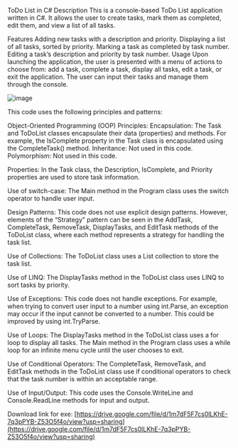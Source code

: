 ToDo List in C#
Description
This is a console-based ToDo List application written in C#. It allows the user to create tasks, mark them as completed, edit them, and view a list of all tasks.

Features
Adding new tasks with a description and priority.
Displaying a list of all tasks, sorted by priority.
Marking a task as completed by task number.
Editing a task’s description and priority by task number.
Usage
Upon launching the application, the user is presented with a menu of actions to choose from: add a task, complete a task, display all tasks, edit a task, or exit the application. The user can input their tasks and manage them through the console.


![image](https://github.com/alexeykrymov/ToDo-List-in-C-/assets/55350467/e037d06d-341c-4628-9433-f5436521c0f3)


This code uses the following principles and patterns:

Object-Oriented Programming (OOP) Principles:
Encapsulation: The Task and ToDoList classes encapsulate their data (properties) and methods. For example, the IsComplete property in the Task class is encapsulated using the CompleteTask() method.
Inheritance: Not used in this code.
Polymorphism: Not used in this code.

Properties: In the Task class, the Description, IsComplete, and Priority properties are used to store task information.

Use of switch-case: The Main method in the Program class uses the switch operator to handle user input.

Design Patterns: This code does not use explicit design patterns. However, elements of the “Strategy” pattern can be seen in the AddTask, CompleteTask, RemoveTask, DisplayTasks, and EditTask methods of the ToDoList class, where each method represents a strategy for handling the task list.

Use of Collections: The ToDoList class uses a List<Task> collection to store the task list.

Use of LINQ: The DisplayTasks method in the ToDoList class uses LINQ to sort tasks by priority.

Use of Exceptions: This code does not handle exceptions. For example, when trying to convert user input to a number using int.Parse, an exception may occur if the input cannot be converted to a number. This could be improved by using int.TryParse.

Use of Loops: The DisplayTasks method in the ToDoList class uses a for loop to display all tasks. The Main method in the Program class uses a while loop for an infinite menu cycle until the user chooses to exit.

Use of Conditional Operators: The CompleteTask, RemoveTask, and EditTask methods in the ToDoList class use if conditional operators to check that the task number is within an acceptable range.

Use of Input/Output: This code uses the Console.WriteLine and Console.ReadLine methods for input and output.



Download link for exe:
[https://drive.google.com/file/d/1m7dF5F7cs0lLKhE-7q3pPYB-Z53O5f4o/view?usp=sharing](https://drive.google.com/file/d/1m7dF5F7cs0lLKhE-7q3pPYB-Z53O5f4o/view?usp=sharing)

